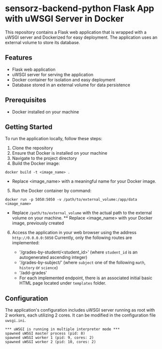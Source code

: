 # sensorz-backend-python Flask App with uWSGI Server in Docker

This repository contains a Flask web application that is wrapped with a uWSGI server and Dockerized for easy deployment. The application uses an external volume to store its database.

## Features
- Flask web application
- uWSGI server for serving the application
- Docker container for isolation and easy deployment
- Database stored in an external volume for data persistence

## Prerequisites
- Docker installed on your machine

## Getting Started
To run the application locally, follow these steps:

1. Clone the repository
2. Ensure that Docker is installed on your machine
3. Navigate to the project directory
4. Build the Docker image:

```
docker build -t <image_name> .
```
* Replace <image_name> with a meaningful name for your Docker image.

5. Run the Docker container by command:
```
docker run -p 5050:5050 -v /path/to/external_volume:/app/data <image_name>
```
* Replace `/path/to/external_volume` with the actual path to the external volume on your machine.
**  Replace <image_name> with your Docker image, previously created

6. Access the application in your web browser using the address `http://0.0.0.0:5050`
   Currently, only the following routes are implemented:
    - '/grades-by-student/<student_id>' (where `student_id` is an autogenerated ascending integer)
    - '/grades-by-subject/<subject>' (where `subject` one of the following `math`, `history` or `science`)
    - '/add-grades'

    * For each implemented endpoint, there is an associated initial basic HTML page located under `templates` folder.

## Configuration
The application's configuration includes uWSGI server running as root with 2 workers, each utilizing 2 cores.
It can be modified in the configuration file `uwsgi.ini`.
```
*** uWSGI is running in multiple interpreter mode ***
spawned uWSGI master process (pid: 8)
spawned uWSGI worker 1 (pid: 9, cores: 2)
spawned uWSGI worker 2 (pid: 10, cores: 2)
```
